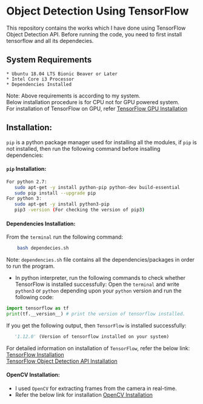 # Object Detection Using TensorFlow
This repository contains the works which I have done using TensorFlow Object Detection API. Before running the code, you need to first install tensorflow and all its dependecies.
## System Requirements
```
* Ubuntu 18.04 LTS Bionic Beaver or Later  
* Intel Core i3 Processor  
* Dependencies Installed  
```
Note: Above requirements is according to my system.  
Below installation procedure is for CPU not for GPU powered system.  
For installation of TensorFlow on GPU, refer [TensorFlow GPU Installation](https://www.tensorflow.org/install/)  
## Installation:
``pip`` is a python package manager used for installing all the modules, if ``pip`` is not installed, then run the following command before insalling dependencies:
 #### ```pip``` Installation:
 ```bash
For python 2.7:
	sudo apt-get -y install python-pip python-dev build-essential  
	sudo pip install --upgrade pip  
For python 3:  
	sudo apt-get -y install python3-pip  
	pip3 -version (For checking the version of pip3)
```
 #### Dependencies Installation:  
   From the ```terminal``` run the following command:
``` bash
    bash dependecies.sh
```
Note: ```dependencies.sh``` file contains all the dependencies/packages in order to run the program.

* In python interpreter, run the following commands to check whether TensorFlow is installed successfully:
Open the ```terminal``` and write ```python3``` or ```python``` depending upon your ```python``` version and run the following code:  
```python
import tensorflow as tf
print(tf.__version__) # print the version of tensorflow installed.
```
If you get the following output, then ```TensorFlow``` is installed successfully:  
```python
   '1.12.0' (Version of tensorflow installed on your system)
```
For detailed information on installation of ```TensorFlow```, refer the below link:  
[TensorFlow Installation](https://www.tensorflow.org/install/)  
[TensorFlow Object Detection API Installation](https://github.com/tensorflow/models/blob/master/research/object_detection/g3doc/installation.md)
#### OpenCV Installation:
* I used ``OpenCV`` for extracting frames from the camera in real-time.  
* Refer the below link for installation [OpenCV Installation](https://www.pyimagesearch.com/2016/10/24/ubuntu-16-04-how-to-install-opencv/)
